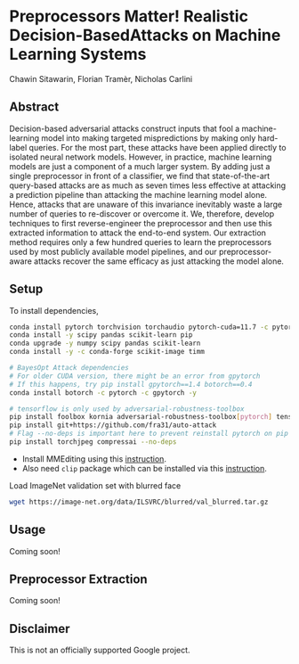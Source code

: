 # Preprocessors Matter! Realistic Decision-BasedAttacks on Machine Learning Systems

Chawin Sitawarin, Florian Tramèr, Nicholas Carlini

## Abstract

Decision-based adversarial attacks construct inputs that fool a machine-learning model into making targeted mispredictions by making only hard-label queries. For the most part, these attacks have been applied directly to isolated neural network models. However, in practice, machine learning models are just a component of a much larger system. By adding just a single preprocessor in front of a classifier, we find that state-of-the-art query-based attacks are as much as seven times less effective at attacking a prediction pipeline than attacking the machine learning model alone. Hence, attacks that are unaware of this invariance inevitably waste a large number of queries to re-discover or overcome it. We, therefore, develop techniques to first reverse-engineer the preprocessor and then use this extracted information to attack the end-to-end system. Our extraction method requires only a few hundred queries to learn the preprocessors used by most publicly available model pipelines, and our preprocessor-aware attacks recover the same efficacy as just attacking the model alone.

## Setup

To install dependencies,

```bash
conda install pytorch torchvision torchaudio pytorch-cuda=11.7 -c pytorch -c nvidia
conda install -y scipy pandas scikit-learn pip
conda upgrade -y numpy scipy pandas scikit-learn
conda install -y -c conda-forge scikit-image timm

# BayesOpt Attack dependencies
# For older CUDA version, there might be an error from gpytorch
# If this happens, try pip install gpytorch==1.4 botorch==0.4
conda install botorch -c pytorch -c gpytorch -y

# tensorflow is only used by adversarial-robustness-toolbox
pip install foolbox kornia adversarial-robustness-toolbox[pytorch] tensorflow einops
pip install git+https://github.com/fra31/auto-attack
# Flag --no-deps is important here to prevent reinstall pytorch on pip
pip install torchjpeg compressai --no-deps
```

- Install MMEditing using this [instruction](https://mmediting.readthedocs.io/en/dev-1.x/get_started/install.html#best-practices).
- Also need `clip` package which can be installed via this [instruction](https://github.com/openai/CLIP#usage).

Load ImageNet validation set with blurred face

```bash
wget https://image-net.org/data/ILSVRC/blurred/val_blurred.tar.gz
```

## Usage

Coming soon!

## Preprocessor Extraction

Coming soon!

## Disclaimer

This is not an officially supported Google project.
